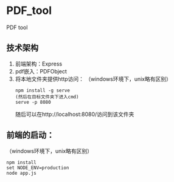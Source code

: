 # PDF_tool
 PDF tool

## 技术架构
1. 前端架构：Express
2. pdf嵌入：PDFObject
3. 将本地文件夹提供http访问：
（windows环境下，unix略有区别）
    ```shell
    npm install -g serve
    (然后在目标文件夹下进入cmd)
    serve -p 8080
    ```
    随后可以在http://localhost:8080/访问到该文件夹

## 前端的启动：
（windows环境下，unix略有区别）
```
npm install
set NODE_ENV=production
node app.js
```